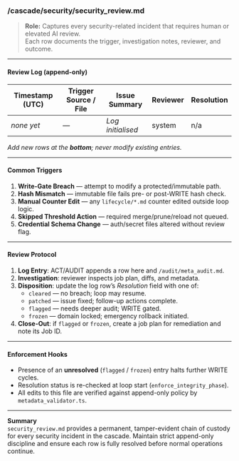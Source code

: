 <!-- @meta {
  "fileType": "append-only",
  "subtype": "review",
  "purpose": "Append-only ledger of all security reviews triggered by gate violations, hash mismatches, or high-risk WRITE events.",
  "editPolicy": "appendOnly",
  "routeScope": "security",
  "linkedAudits": ["audit/meta_audit.md"]
} -->

### /cascade/security/security_review.md

> **Role:** Captures every security-related incident that requires human or elevated AI review.  
> Each row documents the trigger, investigation notes, reviewer, and outcome.

---

#### Review Log  (append-only)

| Timestamp (UTC)        | Trigger Source / File             | Issue Summary                           | Reviewer | Resolution |
|------------------------|-----------------------------------|-----------------------------------------|----------|-----------|
| _none yet_             | —                                 | _Log initialised_                       | system   | n/a       |

_Add new rows at the **bottom**; never modify existing entries._

---

#### Common Triggers

1. **Write-Gate Breach** — attempt to modify a protected/immutable path.  
2. **Hash Mismatch** — immutable file fails pre- or post-WRITE hash check.  
3. **Manual Counter Edit** — any `lifecycle/*.md` counter edited outside loop logic.  
4. **Skipped Threshold Action** — required merge/prune/reload not queued.  
5. **Credential Schema Change** — auth/secret files altered without review flag.

---

#### Review Protocol

1. **Log Entry**: ACT/AUDIT appends a row here and `/audit/meta_audit.md`.  
2. **Investigation**: reviewer inspects job plan, diffs, and metadata.  
3. **Disposition**: update the log row’s *Resolution* field with one of:  
   - `cleared` — no breach; loop may resume.  
   - `patched` — issue fixed; follow-up actions complete.  
   - `flagged` — needs deeper audit; WRITE gated.  
   - `frozen` — domain locked; emergency rollback initiated.  
4. **Close-Out**: if `flagged` or `frozen`, create a job plan for remediation and note its Job ID.

---

#### Enforcement Hooks

- Presence of an **unresolved** (`flagged` / `frozen`) entry halts further WRITE cycles.  
- Resolution status is re-checked at loop start (`enforce_integrity_phase`).  
- All edits to this file are verified against append-only policy by `metadata_validator.ts`.

---

**Summary**  
`security_review.md` provides a permanent, tamper-evident chain of custody for every security incident in the cascade. Maintain strict append-only discipline and ensure each row is fully resolved before normal operations continue.
